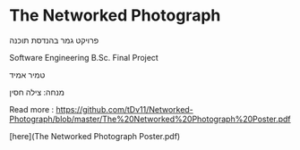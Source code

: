 # The Networked Photograph
פרויקט גמר בהנדסת תוכנה

Software Engineering B.Sc. Final Project

טמיר אמיד

מנחה: צילה חסין

Read more : https://github.com/tDv11/Networked-Photograph/blob/master/The%20Networked%20Photograph%20Poster.pdf

[here](The Networked Photograph Poster.pdf)
